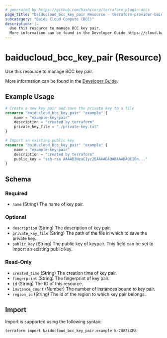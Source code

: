 ```yaml
---
# generated by https://github.com/hashicorp/terraform-plugin-docs
page_title: "baiducloud_bcc_key_pair Resource - terraform-provider-baiducloud"
subcategory: "Baidu Cloud Compute (BCC)"
description: |-
  Use this resource to manage BCC key pair.
  More information can be found in the Developer Guide https://cloud.baidu.com/doc/BCC/s/ykckicewc.
---
```


# baiducloud_bcc_key_pair (Resource)

Use this resource to manage BCC key pair. 

More information can be found in the [Developer Guide](https://cloud.baidu.com/doc/BCC/s/ykckicewc).

## Example Usage

```terraform
# Create a new key pair and save the private key to a file
resource "baiducloud_bcc_key_pair" "example" {
    name = "example-key-pair"
    description = "created by terraform"
    private_key_file = "./private-key.txt"
}

# Import an existing public key
resource "baiducloud_bcc_key_pair" "example" {
    name = "example-key-pair"
    description = "created by terraform"
    public_key = "ssh-rsa AAAAB3NzaC1yc2EAAAADAQABAAABAQCI6n..."
}
```

<!-- schema generated by tfplugindocs -->
## Schema

### Required

- `name` (String) The name of key pair.

### Optional

- `description` (String) The description of key pair.
- `private_key_file` (String) The path of the file in which to save the private key.
- `public_key` (String) The public key of keypair. This field can be set to import an existing public key.

### Read-Only

- `created_time` (String) The creation time of key pair.
- `fingerprint` (String) The fingerprint of key pair.
- `id` (String) The ID of this resource.
- `instance_count` (Number) The number of instances bound to key pair.
- `region_id` (String) The id of the region to which key pair belongs.

## Import

Import is supported using the following syntax:

```shell
terraform import baiducloud_bcc_key_pair.example k-7U8ZiXP8
```
